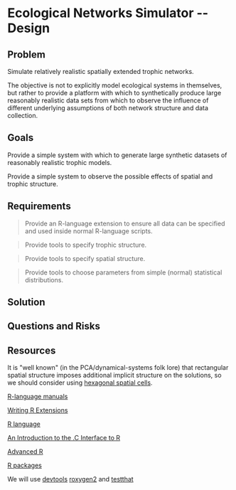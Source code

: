 # Ecological Networks Simulator -- Design

## Problem

Simulate relatively realistic spatially extended trophic networks.

The objective is not to explicitly model ecological systems in 
themselves, but rather to provide a platform with which to synthetically 
produce large reasonably realistic data sets from which to observe the 
influence of different underlying assumptions of both network structure 
and data collection.

## Goals

Provide a simple system with which to generate large synthetic datasets 
of reasonably realistic trophic models.

Provide a simple system to observe the possible effects of spatial and 
trophic structure.

## Requirements

> Provide an R-language extension to ensure all data can be specified and 
> used inside normal R-language scripts.

> Provide tools to specify trophic structure.

> Provide tools to specify spatial structure.

> Provide tools to choose parameters from simple (normal) statistical 
> distributions.

## Solution

## Questions and Risks

## Resources

It is "well known" (in the PCA/dynamical-systems folk lore) that 
rectangular spatial structure imposes additional implicit structure on 
the solutions, so we should consider using [hexagonal spatial 
cells](http://www.redblobgames.com/grids/hexagons/).

[R-language manuals](https://cran.r-project.org/manuals.html)

[Writing R 
Extensions](https://cran.r-project.org/doc/manuals/r-release/R-exts.html)

[R language](https://www.r-project.org/)

[An Introduction to the .C Interface to 
R](http://www.biostat.jhsph.edu/~rpeng/docs/interface.pdf)

[Advanced R](http://adv-r.had.co.nz/)

[R packages](http://r-pkgs.had.co.nz/)

We will use [devtools](https://github.com/hadley/devtools) 
[roxygen2](https://cran.r-project.org/web/packages/roxygen2/vignettes/roxygen2.html) 
and [testthat](https://github.com/hadley/testthat)

